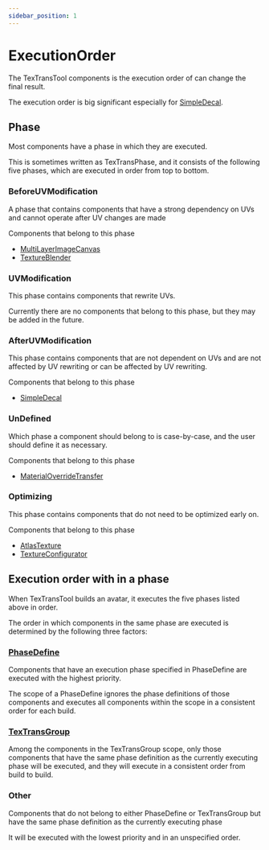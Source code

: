 ```yaml
---
sidebar_position: 1
---
```


# ExecutionOrder

The TexTransTool components is the execution order of can change the final result.

The execution order is big significant especially for [SimpleDecal](/docs/Reference/SimpleDecal).

## Phase

Most components have a phase in which they are executed.

This is sometimes written as TexTransPhase, and it consists of the following five phases, which are executed in order from top to bottom.

### BeforeUVModification

A phase that contains components that have a strong dependency on UVs and cannot operate after UV changes are made

Components that belong to this phase

- [MultiLayerImageCanvas](/docs/Reference/MultiLayerImageCanvas)
- [TextureBlender](/docs/Reference/TextureBlender)

### UVModification

This phase contains components that rewrite UVs.

Currently there are no components that belong to this phase, but they may be added in the future.

### AfterUVModification

This phase contains components that are not dependent on UVs and are not affected by UV rewriting or can be affected by UV rewriting.

Components that belong to this phase

- [SimpleDecal](/docs/Reference/SimpleDecal)

### UnDefined

Which phase a component should belong to is case-by-case, and the user should define it as necessary.

Components that belong to this phase

- [MaterialOverrideTransfer](/docs/Reference/MaterialOverrideTransfer)

### Optimizing

This phase contains components that do not need to be optimized early on.

Components that belong to this phase

- [AtlasTexture](/docs/Reference/AtlasTexture)
- [TextureConfigurator](/docs/Reference/TextureConfigurator)

## Execution order with in a phase

When TexTransTool builds an avatar, it executes the five phases listed above in order.

The order in which components in the same phase are executed is determined by the following three factors:

### [PhaseDefine](/docs/Reference/GroupComponent/PhaseDefine)

Components that have an execution phase specified in PhaseDefine are executed with the highest priority.

The scope of a PhaseDefine ignores the phase definitions of those components and executes all components within the scope in a consistent order for each build.

### [TexTransGroup](/docs/Reference/GroupComponent/TexTransGroup)

Among the components in the TexTransGroup scope, only those components that have the same phase definition as the currently executing phase will be executed, and they will execute in a consistent order from build to build.

### Other

Components that do not belong to either PhaseDefine or TexTransGroup but have the same phase definition as the currently executing phase

It will be executed with the lowest priority and in an unspecified order.
